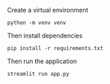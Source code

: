Create a virtual environment
```
python -m venv venv
```

Then install dependencies

```
pip install -r requirements.txt
```
Then run the application
```
streamlit run app.py
```

